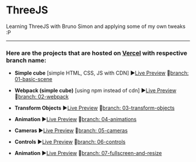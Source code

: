 # ThreeJS
Learning ThreeJS with Bruno Simon and applying some of my own tweaks :P

---

### Here are the projects that are hosted on [Vercel](https://vercel.com) with respective branch name:
- __Simple cube__ [simple HTML, CSS, JS with CDN] ▶️[Live Preview](https://threejs-basic-scene.vercel.app/) 🔗[branch: 01-basic-scene](https://github.com/geekyorion/ThreeJS/tree/01-basic-scene)

- __Webpack (simple cube)__ [using npm instead of cdn] ▶️[Live Preview](https://threejs-webpack-alpha.vercel.app/) 🔗[branch: 02-webpack](https://github.com/geekyorion/ThreeJS/tree/02-webpack)

- __Transform Objects__ ▶️[Live Preview](https://threejs-transform-objects.vercel.app/) 🔗[branch: 03-transform-objects](https://github.com/geekyorion/ThreeJS/tree/03-transform-objects)

- __Animation__ ▶️[Live Preview](https://threejs-animations-basic.vercel.app/) 🔗[branch: 04-animations](https://github.com/geekyorion/ThreeJS/tree/04-animations)

- __Cameras__ ▶️[Live Preview](https://threejs-cameras.vercel.app/) 🔗[branch: 05-cameras](https://github.com/geekyorion/ThreeJS/tree/05-cameras)

- __Controls__ ▶️[Live Preview](https://threejs-controls.vercel.app/) 🔗[branch: 06-controls](https://github.com/geekyorion/ThreeJS/tree/06-controls)

- __Animation__ ▶️[Live Preview](https://threejs-resize-fullscreen.vercel.app/) 🔗[branch: 07-fullscreen-and-resize](https://github.com/geekyorion/ThreeJS/tree/07-fullscreen-and-resize)
